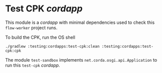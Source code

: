 # Test CPK *cordapp*

This module is a *cordapp* with minimal dependencies used to check this `flow-worker` project runs.

To build the CPK, run the OS shell

```shell
./gradlew :testing:cordapps:test-cpk:clean :testing:cordapps:test-cpk:cpk
```

The module `test-sandbox` implements `net.corda.osgi.api.Application` to run this `test-cpk` *cordapp*.

